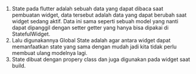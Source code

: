 1. State pada flutter adalah sebuah data yang dapat dibaca saat pembuatan widget, data tersebut adalah data yang dapat berubah saat widget sedang aktif. Data ini sama seperti sebuah model yang nanti dapat dipanggil dengan setter getter yang hanya bisa dipakai di StatefulWidget.
2. Lalu digunakannya Global State adalah agar antara widget dapat memanfaatkan state yang sama dengan mudah jadi kita tidak perlu membuat ulang modelnya lagi.
3. State dibuat dengan propery class dan juga digunakan pada widget saat build.
